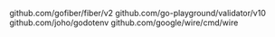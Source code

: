 github.com/gofiber/fiber/v2
github.com/go-playground/validator/v10
github.com/joho/godotenv
github.com/google/wire/cmd/wire